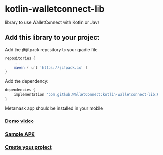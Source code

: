 # kotlin-walletconnect-lib
library to use WalletConnect with Kotlin or Java

## Add this library to your project

Add the @jitpack repository to your gradle file:

```gradle
repositories {
	...
	maven { url 'https://jitpack.io' }
}
```

Add the dependency:

```gradle
dependencies {
	implementation 'com.github.WalletConnect:kotlin-walletconnect-lib:0.9.6'
}
```

Metamask app should be installed in your mobile

### [Demo video](https://drive.google.com/file/d/155bcLuPZk2aH5liomGnb37d3gIF3VAhN/view?usp=sharing)
### [Sample APK](https://drive.google.com/file/d/1N7tM2BazguV1yFQcWD1Kwesk7dRpA9vo/view?usp=sharing)
### [Create your project](https://walletconnect.com/app)